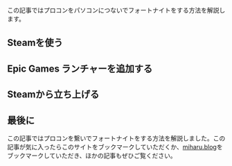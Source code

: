 この記事ではプロコンをパソコンにつないでフォートナイトをする方法を解説します。

## Steamを使う

## Epic Games ランチャーを追加する

## Steamから立ち上げる

## 最後に
この記事ではプロコンを繋いでフォートナイトをする方法を解説しました。この記事が気に入ったらこのサイトをブックマークしていただくか、[miharu.blog](https://miharu.blog)をブックマークしていただき、ほかの記事もぜひご覧ください。
